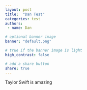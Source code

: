 ```yaml
---
layout: post
title:  "Dan Test"
categories: test
authors:
 - name: Dan

# optional banner image
banner: "default.png"

# true if the banner image is light
high_contrast: false

# add a share button
share: true
---
```

Taylor Swift is amazing
